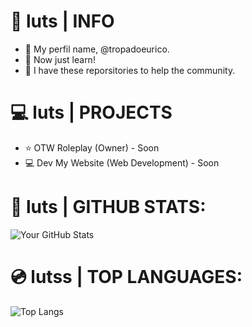# 📖 luts | INFO

- 📄 My perfil name, @tropadoeurico.
- 📄 Now just learn!
- 📄 I have these reporsitories to help the community.

# 💻 luts | PROJECTS

- ⭐ OTW Roleplay (Owner) - Soon
- 💻 Dev My Website (Web Development) - Soon

# 📀 luts | GITHUB STATS:
![Your GitHub Stats](https://github-readme-stats.vercel.app/api?username=tropadoeurico&show_icons=true&theme=blue)

# 💿 lutss | TOP LANGUAGES:
![Top Langs](https://github-readme-stats.vercel.app/api/top-langs/?tropadoeurico=anuraghazra&layout=donut)

